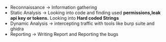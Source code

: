 - Reconnaissance -> Information gathering
- Static Analysis -> Looking into code and finding used **permissions,leak api key or tokens.** Looking into **Hard coded Strings** 
- Dynamic Analysis -> intercepting traffic with tools like burp suite and ghidra
- Reporting -> Writing Report and Reporting the bugs

